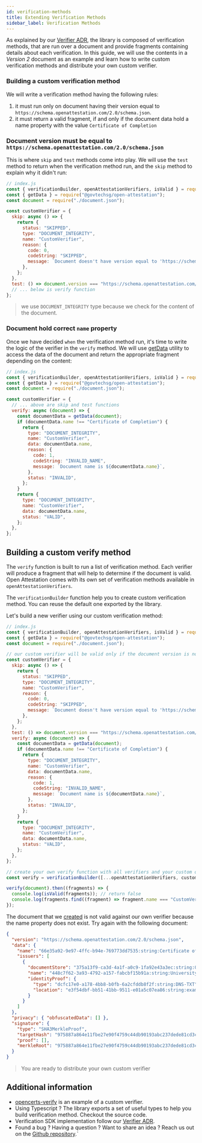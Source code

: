 ```yaml
---
id: verification-methods
title: Extending Verification Methods
sidebar_label: Verification Methods
---
```


As explained by our [Verifier ADR](https://github.com/Open-Attestation/adr/blob/master/verifier.md), the library is composed of verification methods, that are run over a document and provide fragments containing details about each verification. In this guide, we will use the contents in a _Version 2_ document as an example and learn how to write custom verification methods and distribute your own custom verifier.

### Building a custom verification method

We will write a verification method having the following rules:

1. it must run only on document having their version equal to `https://schema.openattestation.com/2.0/schema.json`.
1. it must return a valid fragment, if and only if the document data hold a name property with the value `Certificate of Completion`

### Document version must be equal to `https://schema.openattestation.com/2.0/schema.json`

This is where `skip` and `test` methods come into play. We will use the `test` method to return when the verification method run, and the `skip` method to explain why it didn't run:

```javascript
// index.js
const { verificationBuilder, openAttestationVerifiers, isValid } = require("@govtechsg/oa-verify");
const { getData } = require("@govtechsg/open-attestation");
const document = require("./document.json");

const customVerifier = {
  skip: async () => {
    return {
      status: "SKIPPED",
      type: "DOCUMENT_INTEGRITY",
      name: "CustomVerifier",
      reason: {
        code: 0,
        codeString: "SKIPPED",
        message: `Document doesn't have version equal to 'https://schema.openattestation.com/2.0/schema.json'`,
      },
    };
  },
  test: () => document.version === "https://schema.openattestation.com/2.0/schema.json",
  // ... below is verify function
};
```

> we use `DOCUMENT_INTEGRITY` type because we check for the content of the document.

### Document hold correct `name` property

Once we have decided `when` the verification method run, it's time to write the logic of the verifier in the `verify` method. We will use [getData](/docs/component/open-attestation#retrieving-document-data) utility to access the data of the document and return the appropriate fragment depending on the content:

```javascript
// index.js
const { verificationBuilder, openAttestationVerifiers, isValid } = require("@govtechsg/oa-verify");
const { getData } = require("@govtechsg/open-attestation");
const document = require("./document.json");

const customVerifier = {
  // ... above are skip and test functions
  verify: async (document) => {
    const documentData = getData(document);
    if (documentData.name !== "Certificate of Completion") {
      return {
        type: "DOCUMENT_INTEGRITY",
        name: "CustomVerifier",
        data: documentData.name,
        reason: {
          code: 1,
          codeString: "INVALID_NAME",
          message: `Document name is ${documentData.name}`,
        },
        status: "INVALID",
      };
    }
    return {
      type: "DOCUMENT_INTEGRITY",
      name: "CustomVerifier",
      data: documentData.name,
      status: "VALID",
    };
  },
};
```

## Building a custom verify method

The `verify` function is built to run a list of verification method. Each verifier will produce a fragment that will help to determine if the document is valid. Open Attestation comes with its own set of verification methods available in `openAttestationVerifiers`.

The `verificationBuilder` function help you to create custom verification method. You can reuse the default one exported by the library.

Let's build a new verifier using our custom verification method:

```javascript
// index.js
const { verificationBuilder, openAttestationVerifiers, isValid } = require("@govtechsg/oa-verify");
const { getData } = require("@govtechsg/open-attestation");
const document = require("./document.json");

// our custom verifier will be valid only if the document version is not https://schema.openattestation.com/2.0/schema.json
const customVerifier = {
  skip: async () => {
    return {
      status: "SKIPPED",
      type: "DOCUMENT_INTEGRITY",
      name: "CustomVerifier",
      reason: {
        code: 0,
        codeString: "SKIPPED",
        message: `Document doesn't have version equal to 'https://schema.openattestation.com/2.0/schema.json'`,
      },
    };
  },
  test: () => document.version === "https://schema.openattestation.com/2.0/schema.json",
  verify: async (document) => {
    const documentData = getData(document);
    if (documentData.name !== "Certificate of Completion") {
      return {
        type: "DOCUMENT_INTEGRITY",
        name: "CustomVerifier",
        data: documentData.name,
        reason: {
          code: 1,
          codeString: "INVALID_NAME",
          message: `Document name is ${documentData.name}`,
        },
        status: "INVALID",
      };
    }
    return {
      type: "DOCUMENT_INTEGRITY",
      name: "CustomVerifier",
      data: documentData.name,
      status: "VALID",
    };
  },
};

// create your own verify function with all verifiers and your custom one
const verify = verificationBuilder([...openAttestationVerifiers, customVerifier], { network: "ropsten" });

verify(document).then((fragments) => {
  console.log(isValid(fragments)); // return false
  console.log(fragments.find((fragment) => fragment.name === "CustomVerifier")); // display the details on our specific verifier
});
```

The document that we [created](/docs/component/oa-verify) is not valid against our own verifier because the name property does not exist. Try again with the following document:

```json
{
  "version": "https://schema.openattestation.com/2.0/schema.json",
  "data": {
    "name": "66e35a92-9e97-4ffc-b94e-769773dd7535:string:Certificate of Completion",
    "issuers": [
      {
        "documentStore": "375a13f9-ca3d-4a1f-a0c9-1fa92e43a3ec:string:0x8Fc57204c35fb9317D91285eF52D6b892EC08cD3",
        "name": "448c7f62-3a93-4792-a157-fabcbf15b91a:string:University of Blockchain",
        "identityProof": {
          "type": "dcfc17e0-a178-4bb8-b0fb-6a2cfddb8f2f:string:DNS-TXT",
          "location": "e3f54dbf-bb51-41bb-9511-e01a5c07ea86:string:example.openattestation.com"
        }
      }
    ]
  },
  "privacy": { "obfuscatedData": [] },
  "signature": {
    "type": "SHA3MerkleProof",
    "targetHash": "975887a864e11fbe27e90f4759c44db90193abc237dede81cd3cd7ca45c46522",
    "proof": [],
    "merkleRoot": "975887a864e11fbe27e90f4759c44db90193abc237dede81cd3cd7ca45c46522"
  }
}
```

> You are ready to distribute your own custom verifier

## Additional information

- [opencerts-verify](https://github.com/OpenCerts/verify) is an example of a custom verifier.
- Using Typescript ? The library exports a set of useful types to help you build verification method. Checkout the source code.
- Verification SDK implementation follow our [Verifier ADR](https://github.com/Open-Attestation/adr/blob/master/verifier.md).
- Found a bug ? Having a question ? Want to share an idea ? Reach us out on the [Github repository](https://github.com/Open-Attestation/oa-verify).`
